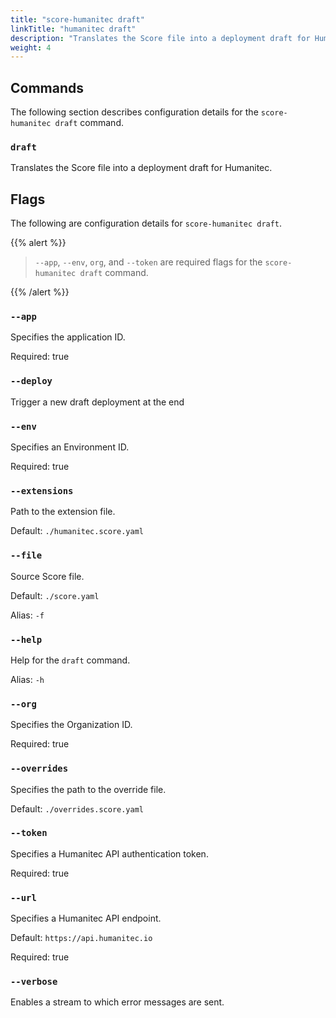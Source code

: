 ```yaml
---
title: "score-humanitec draft"
linkTitle: "humanitec draft"
description: "Translates the Score file into a deployment draft for Humanitec."
weight: 4
---
```


## Commands

The following section describes configuration details for the `score-humanitec draft` command.

### `draft`

Translates the Score file into a deployment draft for Humanitec.

## Flags

The following are configuration details for `score-humanitec draft`.

{{% alert %}}

> `--app`, `--env`, `org`, and `--token` are required flags for the `score-humanitec draft` command.

{{% /alert %}}

### `--app`

Specifies the application ID.

Required: true

### `--deploy`

Trigger a new draft deployment at the end

### `--env`

Specifies an Environment ID.

Required: true

### `--extensions`

Path to the extension file.

Default: `./humanitec.score.yaml`

### `--file`

Source Score file.

Default: `./score.yaml`

Alias: `-f`

### `--help`

Help for the `draft` command.

Alias: `-h`

### `--org`

Specifies the Organization ID.

Required: true

### `--overrides`

Specifies the path to the override file.

Default: `./overrides.score.yaml`

### `--token`

Specifies a Humanitec API authentication token.

Required: true

### `--url`

Specifies a Humanitec API endpoint.

Default: `https://api.humanitec.io`

Required: true

### `--verbose`

Enables a stream to which error messages are sent.

